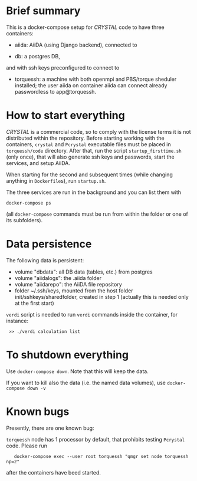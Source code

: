 # Brief summary

This is a docker-compose setup for *CRYSTAL* code to have three containers:

- aiida: AiiDA (using Django backend), connected to 

- db: a postgres DB, 
  
and with ssh keys preconfigured to connect to 

- torquessh: a machine with both openmpi and PBS/torque sheduler installed; the user aiida on container
  aiida can connect already passwordless to app@torquessh. 
  
# How to start everything

*CRYSTAL* is a commercial code, so to comply with the license terms it is not distributed within the repository. 
Before starting working with the containers, `crystal` and `Pcrystal` executable files must be placed in `torquessh/code` 
directory. After that, run the script `startup_firsttime.sh` (only once), that will also
generate ssh keys and passwords, start the services, and setup AiiDA.

When starting for the second and subsequent times (while changing anything in `Dockerfile`s), run `startup.sh`.

The three services are run in the background and you can list them with

`docker-compose ps`

(all `docker-compose` commands must be run from within the folder or one
of its subfolders).

# Data persistence

The following data is persistent:

- volume "dbdata": all DB data (tables, etc.) from postgres
- volume "aiidalogs": the .aiida folder
- volume "aiidarepo": the AiiDA file repository
- folder ~/.ssh/keys, mounted from the host folder init/sshkeys/sharedfolder,
  created in step 1 (actually this is needed only at the first start)

`verdi` script is needed to run `verdi` commands inside the container, for instance:
```shell
 >> ./verdi calculation list
```

# To shutdown everything

Use `docker-compose down`. Note that this will keep the data.

If you want to kill also the data (i.e. the named data volumes), use
`docker-compose down -v`

# Known bugs

Presently, there are one known bug:

`torquessh` node has 1 processor by default, that prohibits testing `Pcrystal` code. Please run 
```
   docker-compose exec --user root torquessh "qmgr set node torquessh np=2" 
```   
after the containers have beed started.
